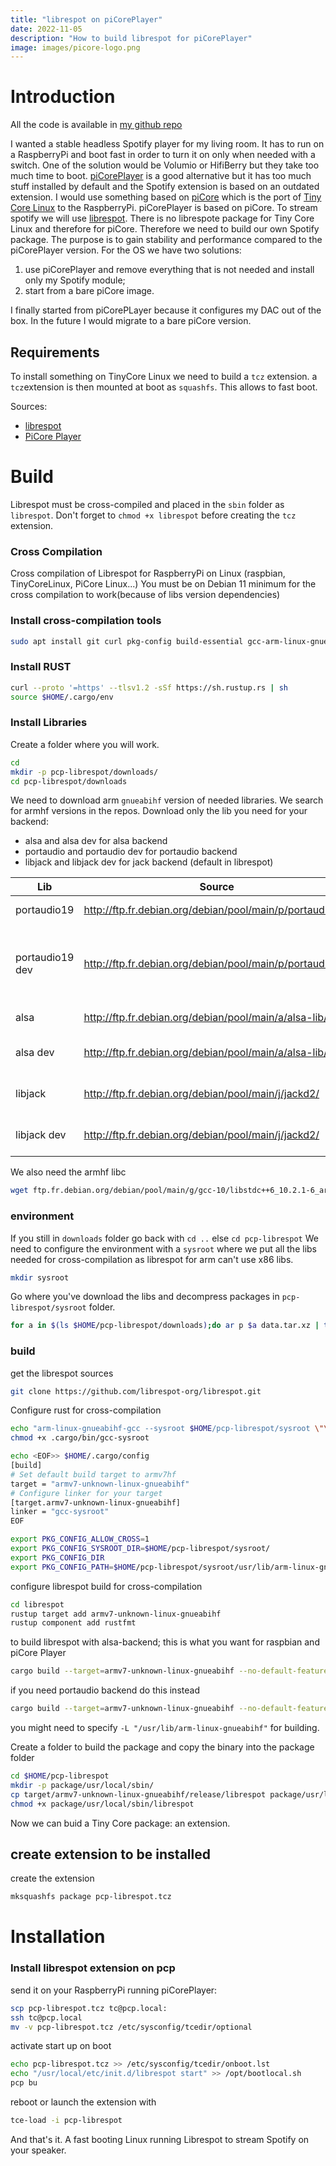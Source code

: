 ```yaml
---
title: "librespot on piCorePlayer"
date: 2022-11-05
description: "How to build librespot for piCorePlayer"
image: images/picore-logo.png
---
```


# Introduction

All the code is available in [my github repo](https://github.com/PercevalSA/pcp-librespot) 

I wanted a stable headless Spotify player for my living room. It has to run on a RaspberryPi and boot fast in order to turn it on only when needed with a switch.
One of the solution would be Volumio or HifiBerry but they take too much time to boot. [piCorePlayer](https://www.picoreplayer.org/) is a good alternative but it has too much stuff installed by default and the Spotify extension is based on an outdated extension. I would use something based on [piCore](https://iotbyhvm.ooo/picore-tiny-core-linux-on-raspberry-pi/) which is the port of [Tiny Core Linux](http://www.tinycorelinux.net/) to the RaspberryPi. piCorePlayer is based on piCore. 
To stream spotify we will use [librespot](https://github.com/librespot-org/librespot). There is no librespote package for Tiny Core Linux and therefore for piCore. Therefore we need to build our own Spotify package. The purpose is to gain stability and performance compared to the piCorePlayer version. 
For the OS we have two solutions: 
1. use piCorePlayer and remove everything that is not needed and install only my Spotify module;
2. start from a bare piCore image. 

I finally started from piCorePLayer because it configures my DAC out of the box. In the future I would migrate to a bare piCore version.

## Requirements

To install something on TinyCore Linux we need to build a `tcz` extension. a `tcz`extension is then mounted at boot as `squashfs`. This allows to fast boot. 

Sources:
- [librespot](https://github.com/librespot-org/librespot)
- [PiCore Player](https://www.picoreplayer.org) 


# Build

Librespot must be cross-compiled and placed in the `sbin` folder as `librespot`. Don't forget to `chmod +x librespot` before creating the `tcz` extension.

### Cross Compilation
Cross compilation of Librespot for RaspberryPi on Linux (raspbian, TinyCoreLinux, PiCore Linux...)
You must be on Debian 11 minimum for the cross compilation to work(because of libs version dependencies)

### Install cross-compilation tools

```bash
sudo apt install git curl pkg-config build-essential gcc-arm-linux-gnueabihf lib32stdc++6 libstdc++6:armhf
```

### Install RUST
```bash
curl --proto '=https' --tlsv1.2 -sSf https://sh.rustup.rs | sh
source $HOME/.cargo/env
```

### Install Libraries

Create a folder where you will work.
```bash
cd 
mkdir -p pcp-librespot/downloads/
cd pcp-librespot/downloads
```

We need to download arm `gnueabihf` version of needed libraries. We search for armhf versions in the repos. Download only the lib you need for your  backend:
 * alsa and alsa dev for alsa backend
 * portaudio and portaudio dev for portaudio backend
 * libjack and libjack dev for jack backend (default in librespot)

| Lib             | Source                                                   | Name of package                                                                    |
| --------------- | -------------------------------------------------------- | ---------------------------------------------------------------------------------- |
| portaudio19     | http://ftp.fr.debian.org/debian/pool/main/p/portaudio19/ | libportaudio2_19.6.0-1.1_armhf.deb                                                 |
| portaudio19 dev | http://ftp.fr.debian.org/debian/pool/main/p/portaudio19/ | portaudio19-dev_19.6.0-1+deb10u1_armhf.deb or portaudio19-dev_19.6.0-1.1_armhf.deb |
| alsa            | http://ftp.fr.debian.org/debian/pool/main/a/alsa-lib/    | libasound2_1.2.4-1.1_armhf.deb                                                     |
| alsa dev        | http://ftp.fr.debian.org/debian/pool/main/a/alsa-lib/    | libasound2-dev_1.2.4-1.1_armhf.deb                                                 |
| libjack         | http://ftp.fr.debian.org/debian/pool/main/j/jackd2/      | libjack-jackd2-0_1.9.17~dfsg-1_armhf.deb                                           |
| libjack dev     | http://ftp.fr.debian.org/debian/pool/main/j/jackd2/      | libjack-jackd2-dev_1.9.17~dfsg-1_armhf.deb                                         |

We also need the armhf libc 
```bash
wget ftp.fr.debian.org/debian/pool/main/g/gcc-10/libstdc++6_10.2.1-6_armhf.deb
```


### environment

If you still in `downloads` folder go back with `cd ..` else `cd pcp-librespot`
We need to configure the environment with a `sysroot` where we put all the libs needed for cross-compilation as librespot for arm can't use x86 libs.
```bash
mkdir sysroot
```
Go where you've download the libs and decompress packages in `pcp-librespot/sysroot` folder.
```bash
for a in $(ls $HOME/pcp-librespot/downloads);do ar p $a data.tar.xz | tar -xv -J -C $HOME/pcp-librespot/sysroot;done
```

### build
get the librespot sources
```bash
git clone https://github.com/librespot-org/librespot.git
```

Configure rust for cross-compilation
```bash
echo "arm-linux-gnueabihf-gcc --sysroot $HOME/pcp-librespot/sysroot \"\$@\"" >> ./cargo/bin/gcc-sysroot
chmod +x .cargo/bin/gcc-sysroot 

echo <EOF>> $HOME/.cargo/config
[build]
# Set default build target to armv7hf
target = "armv7-unknown-linux-gnueabihf"
# Configure linker for your target
[target.armv7-unknown-linux-gnueabihf]
linker = "gcc-sysroot"
EOF

export PKG_CONFIG_ALLOW_CROSS=1
export PKG_CONFIG_SYSROOT_DIR=$HOME/pcp-librespot/sysroot/
export PKG_CONFIG_DIR
export PKG_CONFIG_PATH=$HOME/pcp-librespot/sysroot/usr/lib/arm-linux-gnueabihf/pkgconfig/
```

configure librespot build for cross-compilation
```bash
cd librespot
rustup target add armv7-unknown-linux-gnueabihf
rustup component add rustfmt
```

to build librespot with alsa-backend; this is what you want for raspbian and piCore Player
```bash
cargo build --target=armv7-unknown-linux-gnueabihf --no-default-features --features "alsa-backend"
```

if you need portaudio backend do this instead
```bash
cargo build --target=armv7-unknown-linux-gnueabihf --no-default-features --features "portaudio-backend"
```

you might need to specify  `-L "/usr/lib/arm-linux-gnueabihf"` for building.


Create a folder to build the package and copy the binary into the package folder
```bash
cd $HOME/pcp-librespot
mkdir -p package/usr/local/sbin/
cp target/armv7-unknown-linux-gnueabihf/release/librespot package/usr/local/sbin/
chmod +x package/usr/local/sbin/librespot
```
Now we can buid a Tiny Core package: an extension.

## create extension to be installed

create the extension
```bash
mksquashfs package pcp-librespot.tcz
```

# Installation

### Install librespot extension on pcp

send it on your RaspberryPi running piCorePlayer:
```bash
scp pcp-librespot.tcz tc@pcp.local:
ssh tc@pcp.local
mv -v pcp-librespot.tcz /etc/sysconfig/tcedir/optional
```
activate start up on boot
```bash
echo pcp-librespot.tcz >> /etc/sysconfig/tcedir/onboot.lst
echo "/usr/local/etc/init.d/librespot start" >> /opt/bootlocal.sh 
pcp bu
```

reboot or launch the extension with
```bash
tce-load -i pcp-librespot
```

And that's it. A fast booting Linux running Librespot to stream Spotify on your speaker.